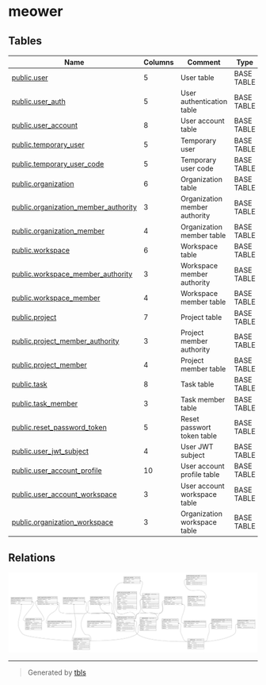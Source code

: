 # meower

## Tables

| Name                                                                            | Columns | Comment                       | Type       |
| ------------------------------------------------------------------------------- | ------- | ----------------------------- | ---------- |
| [public.user](public.user.md)                                                   | 5       | User table                    | BASE TABLE |
| [public.user_auth](public.user_auth.md)                                         | 5       | User authentication table     | BASE TABLE |
| [public.user_account](public.user_account.md)                                   | 8       | User account table            | BASE TABLE |
| [public.temporary_user](public.temporary_user.md)                               | 5       | Temporary user                | BASE TABLE |
| [public.temporary_user_code](public.temporary_user_code.md)                     | 5       | Temporary user code           | BASE TABLE |
| [public.organization](public.organization.md)                                   | 6       | Organization table            | BASE TABLE |
| [public.organization_member_authority](public.organization_member_authority.md) | 3       | Organization member authority | BASE TABLE |
| [public.organization_member](public.organization_member.md)                     | 4       | Organization member table     | BASE TABLE |
| [public.workspace](public.workspace.md)                                         | 6       | Workspace table               | BASE TABLE |
| [public.workspace_member_authority](public.workspace_member_authority.md)       | 3       | Workspace member authority    | BASE TABLE |
| [public.workspace_member](public.workspace_member.md)                           | 4       | Workspace member table        | BASE TABLE |
| [public.project](public.project.md)                                             | 7       | Project table                 | BASE TABLE |
| [public.project_member_authority](public.project_member_authority.md)           | 3       | Project member authority      | BASE TABLE |
| [public.project_member](public.project_member.md)                               | 4       | Project member table          | BASE TABLE |
| [public.task](public.task.md)                                                   | 8       | Task table                    | BASE TABLE |
| [public.task_member](public.task_member.md)                                     | 3       | Task member table             | BASE TABLE |
| [public.reset_password_token](public.reset_password_token.md)                   | 5       | Reset passwort token table    | BASE TABLE |
| [public.user_jwt_subject](public.user_jwt_subject.md)                           | 4       | User JWT subject              | BASE TABLE |
| [public.user_account_profile](public.user_account_profile.md)                   | 10      | User account profile table    | BASE TABLE |
| [public.user_account_workspace](public.user_account_workspace.md)               | 3       | User account workspace table  | BASE TABLE |
| [public.organization_workspace](public.organization_workspace.md)               | 3       | Organization workspace table  | BASE TABLE |

## Relations

![er](schema.svg)

---

> Generated by [tbls](https://github.com/k1LoW/tbls)
